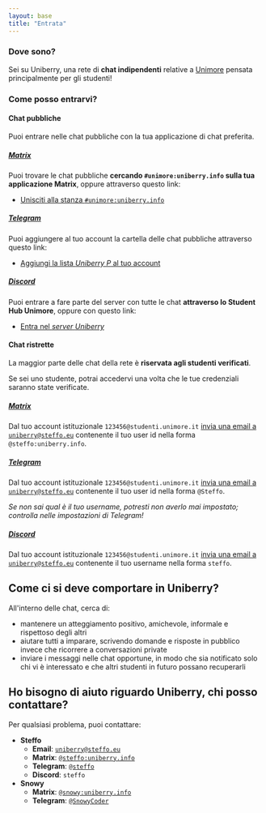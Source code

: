 ```yaml
---
layout: base
title: "Entrata"
---
```


### Dove sono?

Sei su Uniberry, una rete di **chat indipendenti** relative a [Unimore](https://www.unimore.it/) pensata principalmente per gli studenti!

### Come posso entrarvi?

#### Chat pubbliche

Puoi entrare nelle chat pubbliche con la tua applicazione di chat preferita.

##### [Matrix](https://matrix.org/)

Puoi trovare le chat pubbliche **cercando `#unimore:uniberry.info` sulla tua applicazione Matrix**, oppure attraverso questo link:

- [Unisciti alla stanza `#unimore:uniberry.info`](https://matrix.to/#/#unimore:uniberry.info)

##### [Telegram](https://telegram.org/)

Puoi aggiungere al tuo account la cartella delle chat pubbliche attraverso questo link:

- [Aggiungi la lista *Uniberry P* al tuo account](https://t.me/addlist/FwBPqNEF14M4M2Uy)

##### [Discord](https://discord.com/)

Puoi entrare a fare parte del server con tutte le chat **attraverso lo Student Hub Unimore**, oppure con questo link:

- [Entra nel *server* *Uniberry*](https://discord.gg/jGK8nxTXF8)

#### Chat ristrette

La maggior parte delle chat della rete è **riservata agli studenti verificati**.

Se sei uno studente, potrai accedervi una volta che le tue credenziali saranno state verificate.

##### [Matrix](https://matrix.org/)

Dal tuo account istituzionale `123456@studenti.unimore.it` [invia una email a `uniberry@steffo.eu`](mailto:uniberry@steffo.eu?subject=Uniberry%20-%20Matrix%20-%20Verifica%20credenziali&body=User%20id:%20@qualcuno:example.org) contenente il tuo user id nella forma `@steffo:uniberry.info`.

##### [Telegram](https://telegram.org/)

Dal tuo account istituzionale `123456@studenti.unimore.it` [invia una email a `uniberry@steffo.eu`](mailto:uniberry@steffo.eu?subject=Uniberry%20-%20Telegram%20-%20Verifica%20credenziali&body=Username:%20@durov) contenente il tuo user id nella forma `@Steffo`.

*Se non sai qual è il tuo username, potresti non averlo mai impostato; controlla nelle impostazioni di Telegram!*

##### [Discord](https://discord.com/)

Dal tuo account istituzionale `123456@studenti.unimore.it` [invia una email a `uniberry@steffo.eu`](mailto:uniberry@steffo.eu?subject=Uniberry%20-%20Telegram%20-%20Verifica%20credenziali&body=Username:%20clyde) contenente il tuo username nella forma `steffo`.

## Come ci si deve comportare in Uniberry?

All'interno delle chat, cerca di:

- mantenere un atteggiamento positivo, amichevole, informale e rispettoso degli altri
- aiutare tutti a imparare, scrivendo domande e risposte in pubblico invece che ricorrere a conversazioni private
- inviare i messaggi nelle chat opportune, in modo che sia notificato solo chi vi è interessato e che altri studenti in futuro possano recuperarli

## Ho bisogno di aiuto riguardo Uniberry, chi posso contattare?

Per qualsiasi problema, puoi contattare:

- **Steffo**
	- **Email**: [`uniberry@steffo.eu`](mailto:uniberry@steffo.eu)
	- **Matrix**: [`@steffo:uniberry.info`](https://matrix.to/#/@steffo:uniberry.info)
   - **Telegram**: [`@steffo`](https://t.me/steffo)
   - **Discord**: `steffo`
- **Snowy**
  - **Matrix**: [`@snowy:uniberry.info`](https://matrix.to/#/@snowy:uniberry.info)
  - **Telegram**: [`@SnowyCoder`](https://t.me/SnowyCoder)
